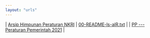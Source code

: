 ```yaml
---
layout: "urls"
---
```


| [Arsip Himpunan Peraturan NKRI](https://uu.vlsm.org/) | [00-README-ls-alR.txt](00-README-ls-alR.txt) |
| [PP --- Peraturan Pemerintah 2021](PP/)               |

